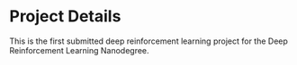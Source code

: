 # Project Details
This is the first submitted deep reinforcement learning project for the Deep Reinforcement Learning Nanodegree.  
